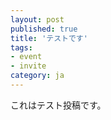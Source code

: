```yaml
---
layout: post
published: true
title: 'テストです'
tags:
- event
- invite
category: ja
---
```

これはテスト投稿です。
